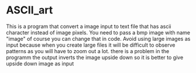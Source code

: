 # ASCII_art
This is a program that convert a image input to text file that has ascii character instead of image pixels.
You need to pass a bmp image with name "image" of course you can change that in code.
Avoid using large images as input because when you create large files it will be difficult to observe patterns as you will have to zoom out a lot.
there is a problem in the programm the output inverts the image upside down so it is better to give upside down image as input
